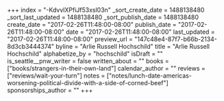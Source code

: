 +++
index = "-KdvvlXPfiJf53xsl03n"
_sort_create_date = 1488138480
_sort_last_updated = 1488138480
_sort_publish_date = 1488138480
create_date = "2017-02-26T11:48:00-08:00"
publish_date = "2017-02-26T11:48:00-08:00"
date = "2017-02-26T11:48:00-08:00"
last_updated = "2017-02-26T11:48:00-08:00"
preview_url = "147c48e4-87f7-b66b-2134-8d3cb3444374"
byline = "Arlie Russell Hochschild"
title = "Arlie Russell Hochschild"
alphabetize_by = "hochschild"
isDraft = ""
is_seattle__pnw_writer = false
written_about = ""
books = ["books/strangers-in-their-own-land"]
calendar_author = ""
reviews = ["reviews/wait-your-turn"]
notes = ["notes/lunch-date-americas-worsening-political-divide-with-a-side-of-corned-beef"]
sponsorships_author = ""
+++
